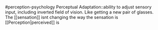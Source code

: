#perception-psychology 
Perceptual Adaptation::ability to adjust sensory input, including inverted field of vision. Like getting a new pair of glasses. The [[sensation]] isnt changing the way the sensation is [[Perception|perceived]] is
<!--SR:!2024-02-05,3,250-->